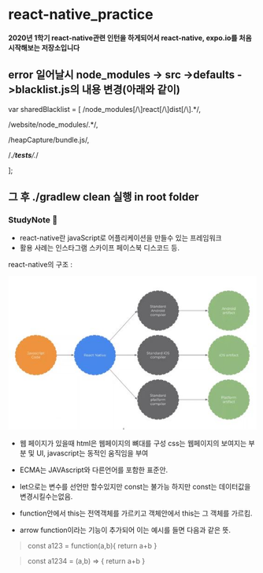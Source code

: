 # react-native_practice
#### 2020년 1학기 react-native관련 인턴을 하게되어서 react-native, expo.io를  처음 시작해보는 저장소입니다 

## error 일어날시 node_modules -> src ->defaults ->blacklist.js의 내용  변경(아래와 같이)

var sharedBlacklist = [  /node_modules[\/\\]react[\/\\]dist[\/\\].*/,

  /website\/node_modules\/.*/,

  /heapCapture\/bundle\.js/,

  /.*\/__tests__\/.*/

];

## 그 후 ./gradlew clean 실행 in root folder



### StudyNote 📖
- react-native란 javaScript로 어플리케이션을 만들수 있는 프레임워크
- 활용 사례는 인스타그램 스카이프 페이스북 디스코드 등.

react-native의 구조 :

![react](./rimg.JPG)

- 웹 페이지가 있을때 html은 웹페이지의 뼈대를 구성 css는 웹페이지의 보여지는 부분 및 UI, javascript는 동적인 움직임을 부여 

- ECMA는 JAVAscript와 다른언어를 포함한 표준안.
- let으로는 변수를 선언만 할수있지만 const는 불가능 하지만 const는 데이터값을 변경시킬수는없음.
- function안에서 this는 전역객체를 가르키고 객체안에서 this는 그 객체를 가르킴.
- arrow function이라는 기능이 추가되어 이는 예시를 들면 다음과 같은 뜻. 

> const a123 = function(a,b){
  return a+b
}

> const a1234 = (a,b) => {
  return a+b 
}








